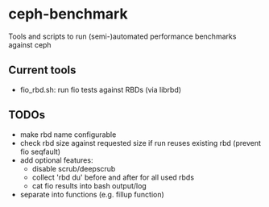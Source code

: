 # ceph-benchmark
Tools and scripts to run (semi-)automated performance benchmarks against ceph

## Current tools
- fio_rbd.sh: run fio tests against RBDs (via librbd)

## TODOs
- make rbd name configurable
- check rbd size against requested size if run reuses existing rbd (prevent fio seqfault)
- add optional features:
  - disable scrub/deepscrub
  - collect 'rbd du' before and after for all used rbds
  - cat fio results into bash output/log
- separate into functions (e.g. fillup function)
